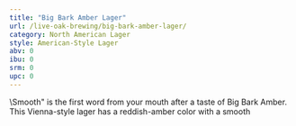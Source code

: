 ```yaml
---
title: "Big Bark Amber Lager"
url: /live-oak-brewing/big-bark-amber-lager/
category: North American Lager
style: American-Style Lager
abv: 0
ibu: 0
srm: 0
upc: 0
---
```

\Smooth\" is the first word from your mouth after a taste of Big Bark Amber. This Vienna-style lager has a reddish-amber color with a smooth

